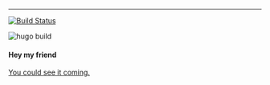 ---

[![Build Status](https://travis-ci.com/fimreal/fimreal.github.io.svg?branch=src)](https://travis-ci.com/fimreal/fimreal.github.io)

![hugo build](https://github.com/fimreal/fimreal.github.io/actions/workflows/gh-pages.yml/badge.svg?branch=src)

#### Hey my friend

[You could see it coming.](https://blog.epurs.com)
